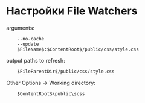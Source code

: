 # Настройки File Watchers
arguments:

```
    --no-cache
    --update
    $FileName$:$ContentRoot$/public/css/style.css
```

output paths to refresh:

```
    $FileParentDir$/public/css/style.css
```

Other Options -> Working directory:

```
    $ContentRoot$\public\scss
```
